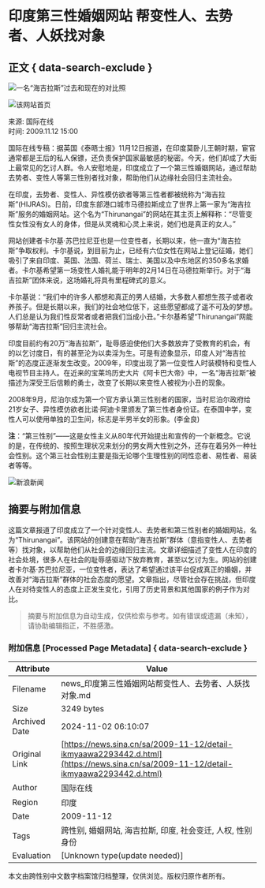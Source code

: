 # 印度第三性婚姻网站 帮变性人、去势者、人妖找对象

## 正文 { data-search-exclude }


![一名“海吉拉斯”过去和现在的对比照](https://www.sinaimg.cn/dy/o/2009-11-12/1258009189_EEQb0y.jpg)

![该网站首页](https://www.sinaimg.cn/dy/o/2009-11-12/1258009189_YHOVHM.jpg)

来源: 国际在线  
时间: 2009.11.12 15:00  

国际在线专稿：据英国《泰晤士报》11月12日报道，在印度莫卧儿王朝时期，宦官通常都是王后的私人保镖，还负责保护国家最敏感的秘密。今天，他们却成了大街上最常见的乞讨人群。令人安慰地是，印度成立了一个第三性婚姻网站，通过帮助去势者、变性人等第三性别者找对象，帮助他们从边缘社会回归主流社会。

在印度，去势者、变性人、异性模仿欲者等第三性者都被统称为“海吉拉斯”(HIJRAS)。日前，印度东部港口城市马德拉斯成立了世界上第一家为“海吉拉斯”服务的婚姻网站。这个名为“Thirunangai”的网站在其主页上解释称：“尽管变性女性没有女人的身体，但是从灵魂和心灵上来说，她们也是真正的女人。”

网站创建者卡尔基·苏巴拉尼亚也是一位变性者，长期以来，他一直为“海吉拉斯”争取权利。卡尔基说，到目前为止，已经有六位女性在网站上登记征婚，她们吸引了来自印度、英国、法国、荷兰、瑞士、美国以及中东地区的350多名求婚者。卡尔基希望第一场变性人婚礼能于明年的2月14日在马德拉斯举行。对于“海吉拉斯”团体来说，这场婚礼将具有里程碑式的意义。

卡尔基说：“我们中的许多人都想和真正的男人结婚，大多数人都想生孩子或者收养孩子。但是长期以来，我们的社会地位低下，这些愿望都成了遥不可及的梦想。人们总是认为我们性反常者或者把我们当成小丑。”卡尔基希望“Thirunangai”网能够帮助“海吉拉斯”回归主流社会。

印度目前约有20万“海吉拉斯”，耻辱感迫使他们大多数放弃了受教育的机会，有的以乞讨度日，有的甚至沦为以卖淫为生。可是有迹象显示，印度人对“海吉拉斯”的态度正逐渐发生改变。2009年，印度出现了第一位变性人时装模特和变性人电视节目主持人。在近来的宝莱坞历史大片《阿卡巴大帝》中，一名“海吉拉斯”被描述为深受王后信赖的勇士，改变了长期以来变性人被视为小丑的现象。

2008年9月，尼泊尔成为第一个官方承认第三性别者的国家，当时尼泊尔政府给21岁女子、异性模仿欲者比诺·阿迪卡里颁发了第三性者身份证。在泰国中学，变性人可以使用单独的卫生间，标志是半男半女的形象。(李金良)

**注**：“第三性别”——这是女性主义从80年代开始提出和宣传的一个新概念。它说的是，在传统的、按照生理状况来划分的男女两大性别之外，还存在着另外一种社会性别。这个第三社会性别主要是指无论哪个生理性别的同性恋者、易性者、易装者等等。

![新浪新闻](https://n.sinaimg.cn/default/80905340/20200331/sinalogo.png)

## 摘要与附加信息

<!-- tcd_abstract -->
这篇文章报道了印度成立了一个针对变性人、去势者和第三性别者的婚姻网站，名为“Thirunangai”。该网站的创建意在帮助“海吉拉斯”群体（意指变性人、去势者等）找对象，以帮助他们从社会的边缘回归主流。文章详细描述了变性人在印度的社会处境，很多人在社会的耻辱感驱动下放弃教育，甚至以乞讨为生。网站的创建者卡尔基·苏巴拉尼亚，一位变性者，表达了希望通过该平台促成真正的婚姻，并改善对“海吉拉斯”群体的社会态度的愿望。文章指出，尽管社会存在挑战，但印度人在对待变性人的态度上正发生变化，引用了历史背景和其他国家的例子作为对比。
<!-- tcd_abstract_end -->

> 摘要与附加信息为自动生成，仅供检索与参考。如有错误或遗漏（未知），请协助编辑指正，不胜感激。

### 附加信息 [Processed Page Metadata] { data-search-exclude }

| Attribute       | Value                                  |
|-----------------|----------------------------------------|
| Filename        | news_印度第三性婚姻网站帮变性人、去势者、人妖找对象.md                             |
| Size            | 3249 bytes                           |
| Archived Date   | 2024-11-02 06:10:07                             |
| Original Link   | [https://news.sina.cn/sa/2009-11-12/detail-ikmyaawa2293442.d.html](https://news.sina.cn/sa/2009-11-12/detail-ikmyaawa2293442.d.html)                       |
| Author          | 国际在线                               |
| Region          | 印度                               |
| Date            | 2009-11-12                                 |
| Tags            | 跨性别, 婚姻网站, 海吉拉斯, 印度, 社会变迁, 人权, 性别身份                                 |
| Evaluation            | [Unknown type(update needed)]                                 |
<!-- tcd_table_end -->

本文由跨性别中文数字档案馆归档整理，仅供浏览。版权归原作者所有。
